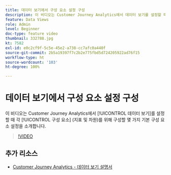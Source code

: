 ```yaml
---
title: 데이터 보기에서 구성 요소 설정 구성
description: 이 비디오는 Customer Journey Analytics에서 데이터 보기를 설정할 때 각 구성 요소(지표 및 차원)를 위해 구성할 몇 가지 기본 구성 요소 설정을 소개합니다.
feature: Data Views
role: Admin
level: Beginner
doc-type: feature video
thumbnail: 332788.jpg
kt: 7582
exl-id: e0c2cf9f-5c5e-45e2-a738-cc7afc0a440f
source-git-commit: 2b5a19397f7c2b2e775fbd5d724205922ad76f15
workflow-type: ht
source-wordcount: '103'
ht-degree: 100%

---
```


# 데이터 보기에서 구성 요소 설정 구성

이 비디오는 Customer Journey Analytics에서 [!UICONTROL 데이터 보기]를 설정할 때 각 [!UICONTROL 구성 요소] (지표 및 차원)를 위해 구성할 몇 가지 기본 구성 요소 설정을 소개합니다.

>[!VIDEO](https://video.tv.adobe.com/v/332788/?quality=12&learn=on)

## 추가 리소스

* [Customer Journey Analytics - 데이터 보기 설명서](https://experienceleague.adobe.com/docs/analytics-platform/using/cja-dataviews/create-dataview.html)
